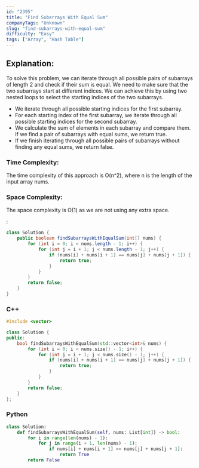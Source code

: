 ```yaml
---
id: "2395"
title: "Find Subarrays With Equal Sum"
companyTags: "Unknown"
slug: "find-subarrays-with-equal-sum"
difficulty: "Easy"
tags: ["Array", "Hash Table"]
---
```


## Explanation:
To solve this problem, we can iterate through all possible pairs of subarrays of length 2 and check if their sum is equal. We need to make sure that the two subarrays start at different indices. We can achieve this by using two nested loops to select the starting indices of the two subarrays.

- We iterate through all possible starting indices for the first subarray.
- For each starting index of the first subarray, we iterate through all possible starting indices for the second subarray.
- We calculate the sum of elements in each subarray and compare them. If we find a pair of subarrays with equal sums, we return true.
- If we finish iterating through all possible pairs of subarrays without finding any equal sums, we return false.

### Time Complexity:
The time complexity of this approach is O(n^2), where n is the length of the input array nums.

### Space Complexity:
The space complexity is O(1) as we are not using any extra space.

:

```java
class Solution {
    public boolean findSubarraysWithEqualSum(int[] nums) {
        for (int i = 0; i < nums.length - 1; i++) {
            for (int j = i + 1; j < nums.length - 1; j++) {
                if (nums[i] + nums[i + 1] == nums[j] + nums[j + 1]) {
                    return true;
                }
            }
        }
        return false;
    }
}
```

### C++
```cpp
#include <vector>

class Solution {
public:
    bool findSubarraysWithEqualSum(std::vector<int>& nums) {
        for (int i = 0; i < nums.size() - 1; i++) {
            for (int j = i + 1; j < nums.size() - 1; j++) {
                if (nums[i] + nums[i + 1] == nums[j] + nums[j + 1]) {
                    return true;
                }
            }
        }
        return false;
    }
};
```

### Python
```python
class Solution:
    def findSubarraysWithEqualSum(self, nums: List[int]) -> bool:
        for i in range(len(nums) - 1):
            for j in range(i + 1, len(nums) - 1):
                if nums[i] + nums[i + 1] == nums[j] + nums[j + 1]:
                    return True
        return False
```